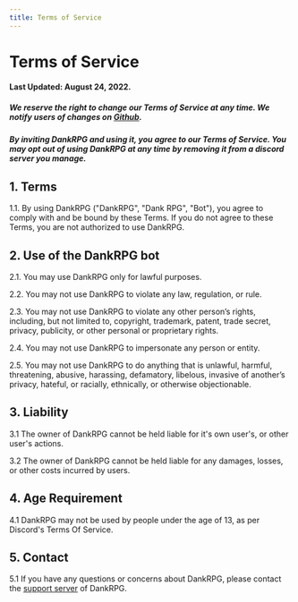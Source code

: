 ```yaml
---
title: Terms of Service
---
```


# Terms of Service
#### Last Updated: August 24, 2022.
##### We reserve the right to change our Terms of Service at any time. We notify users of changes on [Github](https://github.com/Snoozeds/dankrpg-web/commits/main).
##### By inviting DankRPG and using it, you agree to our Terms of Service. You may opt out of using DankRPG at any time by removing it from a discord server you manage.

## 1. Terms
1.1. By using DankRPG ("DankRPG", "Dank RPG", "Bot"), you agree to comply with and be bound by these Terms. If you do not agree to these Terms, you are not authorized to use DankRPG.

## 2. Use of the DankRPG bot
2.1. You may use DankRPG only for lawful purposes.

2.2. You may not use DankRPG to violate any law, regulation, or rule.

2.3. You may not use DankRPG to violate any other person’s rights, including, but not limited to, copyright, trademark, patent, trade secret, privacy, publicity, or other personal or proprietary rights.

2.4. You may not use DankRPG to impersonate any person or entity.

2.5. You may not use DankRPG to do anything that is unlawful, harmful, threatening, abusive, harassing, defamatory, libelous, invasive of another’s privacy, hateful, or racially, ethnically, or otherwise objectionable.

## 3. Liability

3.1 The owner of DankRPG cannot be held liable for it's own user's, or other user's actions.

3.2 The owner of DankRPG cannot be held liable for any damages, losses, or other costs incurred by users.

## 4. Age Requirement

4.1 DankRPG may not be used by people under the age of 13, as per Discord's Terms Of Service.

## 5. Contact

5.1 If you have any questions or concerns about DankRPG, please contact the [support server](https://discord.com/invite/Cc3xBSpWeB) of DankRPG. 